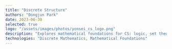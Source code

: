 ```yaml
---
title: "Discrete Structure"
authors: "Dongjun Park"
date: 2023-06-30
selected: true
logo: "/assets/images/photos/yonsei_cs_logo.png"
description: "Explores mathematical foundations for CS: logic, set theory, combinatorics, graph theory, proofs for computational problem solving."
technologies: "Discrete Mathematics, Mathematical Foundations"
---
```

